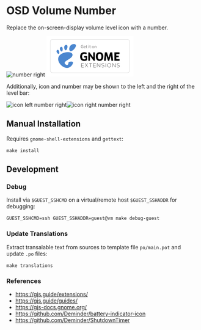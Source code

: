 <!--
SPDX-FileCopyrightText: 2023 Deminder <tremminder@gmail.com>

SPDX-License-Identifier: GPL-3.0-or-later
-->

# OSD Volume Number
Replace the on-screen-display volume level icon with a number.

![number right](data/number_right.png)
<a href="https://extensions.gnome.org/extension/5461/osd-volume-number">
<img alt="Get it on GNOME Extensions" width="228" src="https://raw.githubusercontent.com/andyholmes/gnome-shell-extensions-badge/master/get-it-on-ego.svg?sanitize=true"></img>
</a>

Additionally, icon and number may be shown to the left and the right of the level bar:

![icon left number right](data/icon_left_number_right.png)![icon right number right](data/icon_right_number_right.png)

## Manual Installation

Requires `gnome-shell-extensions` and `gettext`:

```(shell)
make install
```

## Development

### Debug

Install via `$GUEST_SSHCMD` on a virtual/remote host `$GUEST_SSHADDR` for debugging:

```(shell)
GUEST_SSHCMD=ssh GUEST_SSHADDR=guest@vm make debug-guest
```

### Update Translations

Extract transalable text from sources to template file `po/main.pot` and update `.po` files:

```(shell)
make translations
```
### References

- https://gjs.guide/extensions/
- https://gjs.guide/guides/
- https://gjs-docs.gnome.org/
- https://github.com/Deminder/battery-indicator-icon
- https://github.com/Deminder/ShutdownTimer
